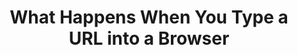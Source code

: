 ---
type: "books"
layout: "book_toc"
title: "What Happens When You Type a URL into a Browser"
thumbnail: "thumbnail.webp"
draft: true
booktoc:
  - title: "Keystroke & Input Hardware"
    type: "chapter"
    children:
      - title: "Biomechanics & Ergonomics"
        type: "subchapter"
        children:
          - title: "Finger anatomy: mechanoreceptors, proprioception"
            type: "section"
          - title: "Reaction-time statistics: median vs. 95th-percentile"
            type: "section"
          - title: "Ergonomic layouts: QWERTY, Dvorak, Colemak, ortholinear, split"
            type: "section"
          - title: "RSI, tendonitis, preventive exercises"
            type: "section"
      - title: "Switch Mechanics"
        type: "subchapter"
        children:
          - title: "Membrane dome vs. scissor vs. mechanical (Cherry MX, Topre) vs. optical"
            type: "section"
          - title: "Force–travel curves, hysteresis, audible vs. tactile feedback"
            type: "section"
          - title: "Debounce: RC-filter in hardware vs. firmware time thresholds"
            type: "section"
          - title: "n-key rollover, ghosting, per-switch diodes"
            type: "section"
      - title: "Keyboard Microcontroller"
        type: "subchapter"
        children:
          - title: "Core architectures: ARM Cortex-M, AVR, PIC — pipeline stages, hazards"
            type: "section"
          - title: "Microcode assists, Spectre/Meltdown mitigations (Retpoline, IBRS)"
            type: "section"
          - title: "On-chip memory map: Flash, SRAM, peripheral registers"
            type: "section"
          - title: "NVIC/vector table, ISR latency, interrupt priorities"
            type: "section"
          - title: "Power & thermal states: C-states, P-states, DVFS"
            type: "section"
      - title: "Firmware & Boot"
        type: "subchapter"
        children:
          - title: "BIOS vs. UEFI flow, option ROMs (USB, NVMe, GPU)"
            type: "section"
          - title: "Secure Boot chain-of-trust (PK, KEK, db/dbx; Coreboot/TianoCore)"
            type: "section"
          - title: "ACPI tables: DSDT/SSDT, AML execution, SMM/SMI jitter"
            type: "section"
      - title: "I/O Buses & Protocols"
        type: "subchapter"
        children:
          - title: "USB HID: NRZI/Manchester encoding, token/data/handshake packets"
            type: "section"
          - title: "PS/2 protocol: bidirectional serial, scan-code sets 1/2/3, BIOS INT 0x16"
            type: "section"
          - title: "Bluetooth LE HID: GAP advertising, GATT HID service, AES-CCM encryption"
            type: "section"
          - title: "Proprietary RF: 2.4 GHz hopping, pairing, replay protection"
            type: "section"
          - title: "USB enumeration, descriptors, control vs. interrupt vs. bulk transfers"
            type: "section"
          - title: "xHCI TRB rings, doorbells, MSI/MSI-X interrupt routing"
            type: "section"
  - title: "CPU Microarchitecture & Memory Hierarchy"
    type: "chapter"
    children:
      - title: "Pipeline & Execution"
        type: "subchapter"
        children:
          - title: "In-order vs. out-of-order pipelines, ROB, scheduler queues"
            type: "section"
          - title: "Branch predictors: BTB, global/local history, tournament predictors"
            type: "section"
          - title: "Speculative execution, micro-ops fusion, uOP cache"
            type: "section"
          - title: "Hyper-Threading/SMT: sibling contention, side-channel cross-thread leaks"
            type: "section"
      - title: "Caches & Coherency"
        type: "subchapter"
        children:
          - title: "L1/L2/L3 design: sizes, associativity, inclusive vs. exclusive"
            type: "section"
          - title: "Cache coherence protocols: MESI, MOESI, MESIF, snoop filters"
            type: "section"
          - title: "Hardware prefetchers, replacement policies, line locking"
            type: "section"
      - title: "Virtual Memory & TLB"
        type: "subchapter"
        children:
          - title: "Multi-level page tables, PTE formats (x86-64 4-level, ARM VMSA)"
            type: "section"
          - title: "TLB hierarchy, ASIDs, shootdowns, global pages"
            type: "section"
          - title: "Transparent Huge Pages, 2 MiB/1 GiB pages, fragmentation"
            type: "section"
      - title: "NUMA & Interconnect"
        type: "subchapter"
        children:
          - title: "Multi-socket topologies, local vs. remote memory latencies"
            type: "section"
          - title: "QPI/UPI, Infinity Fabric, snoop/directory cache models"
            type: "section"
          - title: "NUMA-aware scheduling, memory policies"
            type: "section"
  - title: "OS Kernel & Process Scheduling"
    type: "chapter"
    children:
      - title: "Interrupt Handling"
        type: "subchapter"
        children:
          - title: "PIC vs. IO-APIC vs. MSI/MSI-X delivery"
            type: "section"
          - title: "ISR entry/exit, context-save, bottom halves, SoftIRQs, tasklets, workqueues"
            type: "section"
      - title: "Process Scheduler"
        type: "subchapter"
        children:
          - title: "CFS run-queue, nice values, load balancing across CPUs"
            type: "section"
          - title: "Real-time classes (SCHED_FIFO/RR), deadline scheduler, wake-up jitter"
            type: "section"
          - title: "Context-switch costs, register & FPU/XMM state save/restore"
            type: "section"
      - title: "Memory Management"
        type: "subchapter"
        children:
          - title: "Buddy allocator, slab/SLUB/SLAB allocators, zone splitting"
            type: "section"
          - title: "Swap: zswap, zram, swapcache, writeback throttling, dirty-page balancing"
            type: "section"
          - title: "Pagecache, direct I/O, filesystem readahead"
            type: "section"
      - title: "Filesystem & Storage"
        type: "subchapter"
        children:
          - title: "ext4, XFS, Btrfs, ZFS: journaling vs. CoW vs. snapshots vs. checksums"
            type: "section"
          - title: "Block layer & schedulers (CFQ, BFQ, mq-deadline), I/O priorities"
            type: "section"
          - title: "NVMe queues, submission/completion QPs, fused commands"
            type: "section"
          - title: "Filesystem namespaces: overlayfs, bind mounts, container rootfs"
            type: "section"
  - title: "Virtualization, Containers & Cloud Foundation"
    type: "chapter"
    children:
      - title: "Virtualization"
        type: "subchapter"
        children:
          - title: "KVM/QEMU: VT-x/AMD-V, SR-IOV, virtio devices"
            type: "section"
          - title: "Container runtimes: runc/containerd, namespace isolation (pid, net, mnt, ipc, uts)"
            type: "section"
          - title: "cgroups v2: CPU, memory, blkio, pids controllers"
            type: "section"
      - title: "Kubernetes on AWS"
        type: "subchapter"
        children:
          - title: "VPC, subnets, IGW, NAT Gateway, route tables"
            type: "section"
          - title: "Security Groups vs. NACLs, stateful vs. stateless rules"
            type: "section"
          - title: "EKS control plane vs. managed worker nodes"
            type: "section"
          - title: "Pod networking: aws-vpc-cni, Calico/Cilium, IP per pod"
            type: "section"
          - title: "IAM Roles for Service Accounts (IRSA), PodSecurityAdmission"
            type: "section"
          - title: "Service types: ClusterIP, NodePort, LoadBalancer (ALB/NLB), Ingress controllers"
            type: "section"
          - title: "Autoscaling: HPA/VPA, Cluster Autoscaler, Karpenter, spot instance interruptions"
            type: "section"
          - title: "Container image distribution: ECR, vulnerability scanning, immutable tags"
            type: "section"
  - title: "Device Drivers & Input Delivery"
    type: "chapter"
    children:
      - title: "USB Host Controller Driver"
        type: "subchapter"
        children:
          - title: "PCIe enumeration, BAR mapping, MMIO doorbell writes"
            type: "section"
          - title: "URB lifecycle, DMA buffer allocation, completion handling"
            type: "section"
      - title: "Input Subsystem"
        type: "subchapter"
        children:
          - title: "/dev/input/eventX, evdev struct layout, key repeat handling"
            type: "section"
          - title: "libinput filtering: tap-to-click, palm detection, gesture recognition"
            type: "section"
          - title: "Windows Raw Input (RID) vs. macOS IOKit HID vs. Wayland vs. X11"
            type: "section"
          - title: "IME frameworks: IBus, Fcitx, TSF, TSM – composition & candidate UI"
            type: "section"
          - title: "Accessibility: AT-SPI, UIA, switch control, dwell-click"
            type: "section"
  - title: "Windowing, Compositor & Browser Front-End"
    type: "chapter"
    children:
      - title: "Native Window System"
        type: "subchapter"
        children:
          - title: "X11 protocol, XInput2, window manager focus, grabs"
            type: "section"
          - title: "Wayland: wl_compositor, wl_surface, wl_seat/keyboard/pointer"
            type: "section"
          - title: "macOS Quartz Compositor, AppKit event loop, UIFocusEngine"
            type: "section"
          - title: "Windows DWM, MessageLoop, raw input, pointer injection"
            type: "section"
      - title: "Browser Process Model"
        type: "subchapter"
        children:
          - title: "Browser vs. Renderer vs. GPU vs. Network vs. Utility processes"
            type: "section"
          - title: "Sandbox policies: seccomp-BPF, AppContainer, AppArmor, chroots"
            type: "section"
          - title: "IPC: Mojo, DBus, XPC, Mach ports, shared memory buffers"
            type: "section"
      - title: "Task Scheduling"
        type: "subchapter"
        children:
          - title: "Platform message pump → TaskScheduler tasks (UI, IO, Worker)"
            type: "section"
          - title: "Cross-thread TaskHopping, SequenceLocalStorage"
            type: "section"
          - title: "Idle tasks, delayed tasks, repeating tasks"
            type: "section"
  - title: "Omnibox, URL Parsing & Safe-Browsing"
    type: "chapter"
    children:
      - title: "Omnibox UI/UX"
        type: "subchapter"
        children:
          - title: "MVC design: OmniboxModel, AutocompleteController, TextfieldView"
            type: "section"
          - title: "Inline vs. dropdown suggestions, keywords, search alias mode"
            type: "section"
      - title: "URL Processing"
        type: "subchapter"
        children:
          - title: "WHATWG URL spec parser state machine, error recovery"
            type: "section"
          - title: "Unicode NFC/NFD, IDNA2003 vs. IDNA2008, punycode conversion"
            type: "section"
          - title: "Percent-encoding, hash vs. query vs. path vs. fragment"
            type: "section"
          - title: "Heuristics: search vs. URL, scheme defaulting, smart commits"
            type: "section"
      - title: "Safe-Browsing & Policy"
        type: "subchapter"
        children:
          - title: "Local DB shards, hash-prefix lookups, API-based checks"
            type: "section"
          - title: "Phishing/malware interstitial flow, allow-list overrides"
            type: "section"
          - title: "Enterprise policies: GPO, JSON policies, MDM"
            type: "section"
  - title: "Name Resolution & DNS"
    type: "chapter"
    children:
      - title: "Resolver Path"
        type: "subchapter"
        children:
          - title: "getaddrinfo vs. gethostbyname, sync vs. async (c-ares)"
            type: "section"
          - title: "nsswitch.conf order: files, dns, mdns, ldap, nis"
            type: "section"
          - title: "/etc/hosts, LLMNR, mDNS, WINS fallback"
            type: "section"
      - title: "DNS Protocol"
        type: "subchapter"
        children:
          - title: "DNS packet: header, question, answer, authority, additional"
            type: "section"
          - title: "Name compression pointers, label length limits"
            type: "section"
          - title: "EDNS0, UDP/TCP fallback, TC bit, large UDP payloads"
            type: "section"
          - title: "AAAA/A, CNAME chains, SRV, TXT, SVCB/HTTPS records"
            type: "section"
      - title: "DNSSEC & Privacy"
        type: "subchapter"
        children:
          - title: "DNSSEC validation: RRSIG, DS, chain-of-trust, negative trust anchors"
            type: "section"
          - title: "DoT vs. DoH vs. DoQ vs. DNSCrypt: privacy, performance, fallback"
            type: "section"
          - title: "Caching: TTL respect vs. caps, negative caching, stale caches"
            type: "section"
      - title: "Observability"
        type: "subchapter"
        children:
          - title: "perf/eBPF probes in getaddrinfo → resolver libs → recursive server"
            type: "section"
          - title: "Flamegraphs of resolver call-stacks, packet dumps (tcpdump)"
            type: "section"
          - title: "Happy-Eyeballs IPv4/IPv6 interleaving algorithm"
            type: "section"
  - title: "Network Stack & Transport Protocols"
    type: "chapter"
    children:
      - title: "Link & Network Layers"
        type: "subchapter"
        children:
          - title: "Ethernet: frame, preamble, CRC32, VLAN (802.1Q), QinQ"
            type: "section"
          - title: "Wi-Fi: 802.11 a/b/g/n/ac/ax: OFDM, MIMO, MU-MIMO, roaming"
            type: "section"
          - title: "Cellular: LTE (OFDMA/SC-FDMA), 5G NR sub-6/mmWave, RRC states"
            type: "section"
          - title: "DSL (DMT), DOCSIS QAM, PON framing, mesh & ad hoc networks"
            type: "section"
          - title: "InfiniBand & RDMA verbs, RoCE/iWARP"
            type: "section"
      - title: "IP & Routing"
        type: "subchapter"
        children:
          - title: "IPv4 vs. IPv6, dual-stack, extension headers"
            type: "section"
          - title: "ARP/ND, ICMPv4/v6, path MTU discovery"
            type: "section"
          - title: "Routing protocols: OSPF, IS-IS, BGP (MED, localpref, communities)"
            type: "section"
          - title: "NAT, CGNAT, hair-pinning, ALG pitfalls"
            type: "section"
          - title: "MPLS, SDN overlays (VXLAN, GRE, IPsec tunnels)"
            type: "section"
      - title: "Transport"
        type: "subchapter"
        children:
          - title: "TCP: three-way handshake, congestion control (Reno, CUBIC, BBR), fast-retransmit/recovery"
            type: "section"
          - title: "UDP & QUIC: multiplexing, 0-RTT, stateless resets, loss recovery"
            type: "section"
          - title: "SCTP: multi-homing, partial reliability"
            type: "section"
          - title: "MPTCP: subflows, schedulers, path managers"
            type: "section"
          - title: "TLS/DTLS: 1.3 handshake, HKDF key schedule, AEAD framing, post-quantum hybrids"
            type: "section"
      - title: "Observability & Tap"
        type: "subchapter"
        children:
          - title: "NetFlow/sFlow/IPFIX, VPC Flow Logs, AWS Traffic Mirroring"
            type: "section"
          - title: "Physical taps: fiber-optic splitters, SPAN/mirror-port, NSA QUANTUM inserts"
            type: "section"
          - title: "Inline wiretaps, IDS/IPS (Suricata), eBPF anomaly detection"
            type: "section"
  - title: "HTTP & Application Protocols"
    type: "chapter"
    children:
      - title: "HTTP/1.x → 2 → 3"
        type: "subchapter"
        children:
          - title: "HTTP/1.1 text framing, chunked transfer, pipelining pitfalls"
            type: "section"
          - title: "HTTP/2 binary framing, HPACK header compaction, stream priorities"
            type: "section"
          - title: "HTTP/3 on QUIC: stream mapping, DATAGRAM, flow control"
            type: "section"
      - title: "State & Negotiation"
        type: "subchapter"
        children:
          - title: "Cookies: SameSite, Secure, HttpOnly, partitioned (CHIPS)"
            type: "section"
          - title: "Content negotiation: Accept, Accept-Encoding, language, charset"
            type: "section"
          - title: "CORS, CORB, COEP, COOP, Referrer-Policy enforcement"
            type: "section"
      - title: "WebSocket & WebTransport"
        type: "subchapter"
        children:
          - title: "Upgrade handshake, framing, backpressure"
            type: "section"
          - title: "WebTransport: datagram/unreliable transport on QUIC"
            type: "section"
  - title: "Server-Side Request Lifecycle (AWS/EKS, Kubernetes)"
    type: "chapter"
    children:
      - title: "Infrastructure & Networking"
        type: "subchapter"
        children:
          - title: "VPC, subnets, IGW, NAT GW, route tables"
            type: "section"
          - title: "Security Groups/NACLs, service mesh (Istio/App Mesh)"
            type: "section"
          - title: "ALB/NLB/CLB: listeners, target groups, PROXY protocol"
            type: "section"
          - title: "EKS control plane vs. worker nodes, CNI, IRSA"
            type: "section"
          - title: "Autoscaling: HPA/VPA, Cluster Autoscaler, spot interruption"
            type: "section"
      - title: "Connection Handling"
        type: "subchapter"
        children:
          - title: "Proxy vs. direct: sidecar (Envoy), mesh mTLS, certificate rotation"
            type: "section"
          - title: "SYN backlog, accept(), PROXY protocol v2 parsing"
            type: "section"
      - title: "TLS Termination"
        type: "subchapter"
        children:
          - title: "ALB vs. sidecar vs. in-app termination, ACM certificates"
            type: "section"
          - title: "Hardware acceleration: AES-NI, Nitro Enclaves, HSM integrations"
            type: "section"
          - title: "Session tickets, 0-RTT server support, anti-replay"
            type: "section"
      - title: "HTTP Parsing & Routing"
        type: "subchapter"
        children:
          - title: "Edge parsing at ALB vs. Envoy vs. in-app HTTPd"
            type: "section"
          - title: "Envoy filter chains, virtual hosts, path rewrites"
            type: "section"
          - title: "Ingress/Gateway API vs. service mesh routing"
            type: "section"
      - title: "Authentication & Throttling"
        type: "subchapter"
        children:
          - title: "SigV4, Cognito, OIDC, JWT introspection"
            type: "section"
          - title: "Rate limiting (Envoy token bucket), circuit breakers"
            type: "section"
      - title: "Static Assets & CDN"
        type: "subchapter"
        children:
          - title: "S3 hosting, CloudFront distribution, signed URLs"
            type: "section"
          - title: "Cache invalidation, ETag/Last-Modified headers"
            type: "section"
          - title: "Node-local proxy caches (NGINX), Service Worker sync"
            type: "section"
      - title: "Dynamic Content"
        type: "subchapter"
        children:
          - title: "Microservices: gRPC, REST, GraphQL resolvers"
            type: "section"
          - title: "Databases: RDS/Aurora vs. DynamoDB vs. ElastiCache"
            type: "section"
          - title: "Search: OpenSearch, shard routing, query DSL"
            type: "section"
          - title: "Messaging: SQS, SNS, MSK Kafka, RabbitMQ"
            type: "section"
          - title: "Serverless: Lambda, Lambda@Edge, SAM/Serverless Framework"
            type: "section"
      - title: "Serialization & Streaming"
        type: "subchapter"
        children:
          - title: "JSON/XML/Protobuf/Avro/CBOR, custom binary protocols"
            type: "section"
          - title: "Chunked writes, backpressure in writable streams"
            type: "section"
          - title: "HTTP/2 trailers, Early Hints (103), server push"
            type: "section"
      - title: "Logging, Metrics, Tracing"
        type: "subchapter"
        children:
          - title: "CloudWatch Logs, Fluentd, Loki"
            type: "section"
          - title: "Prometheus histograms, summaries, counters"
            type: "section"
          - title: "OpenTelemetry spans, AWS X-Ray, distributed context"
            type: "section"
          - title: "Health checks, readiness/liveness probes, graceful shutdown"
            type: "section"
      - title: "Cleanup & Forensics"
        type: "subchapter"
        children:
          - title: "FIN/ACK shutdown, TIME_WAIT, half-open detection"
            type: "section"
          - title: "Kubernetes Pod preStop hooks, SIGTERM vs. SIGKILL handling"
            type: "section"
          - title: "CloudTrail, Kubernetes audit logs, EBS/EFS snapshots"
            type: "section"
          - title: "Immutable WORM storage, runbooks, incident response"
            type: "section"
  - title: "Parsing, DOM, CSS & Rendering Pipeline"
    type: "chapter"
    children:
      - title: "HTML5 Parsing"
        type: "subchapter"
        children:
          - title: "Tokenizer states, insertion modes, error recovery"
            type: "section"
          - title: "document.write reentrancy, live template instantiation"
            type: "section"
      - title: "CSSOM & Cascade"
        type: "subchapter"
        children:
          - title: "Grammar, AST, error tolerance, at-rules, nesting proposals"
            type: "section"
          - title: "Cascade: UA/user/author, specificity, inheritance, custom properties"
            type: "section"
      - title: "Layout & Formatting"
        type: "subchapter"
        children:
          - title: "Layout tree vs. DOM tree, formatting contexts (block/inline/flex/grid)"
            type: "section"
          - title: "Intrinsic sizing (min-content, max-content), aspect ratios"
            type: "section"
          - title: "Bidi algorithm, vertical text, line breaking"
            type: "section"
      - title: "Paint & Compositing"
        type: "subchapter"
        children:
          - title: "DisplayList construction, paint phases, dead-zone invalidation"
            type: "section"
          - title: "Layerization: heuristics, will-change, forced layers"
            type: "section"
          - title: "Rasterization: CPU vs. GPU, texture uploads, offscreen canvases"
            type: "section"
      - title: "GPU Compositor"
        type: "subchapter"
        children:
          - title: "ANGLE abstraction to D3D/Vulkan/Metal/GL"
            type: "section"
          - title: "Viz service, shared surfaces (IOSurface, DMABUF)"
            type: "section"
          - title: "Sync: semaphores, fences, cross-process coordination"
            type: "section"
  - title: "JavaScript & WebAssembly Engine Internals"
    type: "chapter"
    children:
      - title: "Parser to Bytecode"
        type: "subchapter"
        children:
          - title: "Lexer/Parser: recursive descent, error recovery, AST"
            type: "section"
          - title: "Bytecode generation, constant pools, direct threading"
            type: "section"
      - title: "Interpreter & Baseline JIT"
        type: "subchapter"
        children:
          - title: "Bytecode dispatch, inline caches, polymorphic/stable ICs"
            type: "section"
      - title: "Optimizing JIT"
        type: "subchapter"
        children:
          - title: "IR pipeline, inlining, CSE, LICM, GVN, escape analysis"
            type: "section"
          - title: "Deoptimization, on-stack replacement, OSR"
            type: "section"
      - title: "Garbage Collection"
        type: "subchapter"
        children:
          - title: "Generational GC: young/old, minor/major, write barriers"
            type: "section"
          - title: "Incremental vs. concurrent, idle-time & background sweeps"
            type: "section"
      - title: "WebAssembly"
        type: "subchapter"
        children:
          - title: "Module validation, streaming compilation, tiered backends"
            type: "section"
          - title: "JS↔WASM boundary, reference types, exception handling"
            type: "section"
      - title: "Debug & DevTools"
        type: "subchapter"
        children:
          - title: "Source maps, breakpoints, stepping & call stacks"
            type: "section"
          - title: "Profiler: sampling vs. instrumentation, flamegraphs"
            type: "section"
  - title: "Performance, Profiling & Observability"
    type: "chapter"
    children:
      - title: "Timing APIs"
        type: "subchapter"
        children:
          - title: "Navigation, resource, paint timing, user timing marks/measures"
            type: "section"
          - title: "LCP, FCP, CLS, TBT, INP calculations"
            type: "section"
      - title: "OS-Level Profiling"
        type: "subchapter"
        children:
          - title: "Linux perf events, CPU counters (LLC misses, branch mispredicts)"
            type: "section"
          - title: "Intel PT, Last Branch Record, LBR filter"
            type: "section"
      - title: "BPF & eBPF Tracing"
        type: "subchapter"
        children:
          - title: "uprobes on libc, resolver, browser IPC"
            type: "section"
          - title: "BPFtrace/flamegraphs for multi-process stacks"
            type: "section"
      - title: "Network Analysis"
        type: "subchapter"
        children:
          - title: "tcpdump, Wireshark dissectors, flow visualizations"
            type: "section"
          - title: "HAR files, waterfall charts, Chrome trace viewer"
            type: "section"
      - title: "Memory Analysis"
        type: "subchapter"
        children:
          - title: "Heap snapshots, retaining paths, detached DOM detection"
            type: "section"
          - title: "Leak detection tools: TSAN, LeakSanitizer for C++ components"
            type: "section"
      - title: "Chaos & Fuzzing"
        type: "subchapter"
        children:
          - title: "libFuzzer/AFL/ClusterFuzz for URL, HTTP, CSS parsers"
            type: "section"
          - title: "Network fault injection: ToxiProxy, Pumba, TC netem"
            type: "section"
          - title: "Record & replay: rr, Web Replay, Pernosco"
            type: "section"
  - title: "Security, Policy & Supply-Chain"
    type: "chapter"
    children:
      - title: "Speculative-Execution Mitigations"
        type: "subchapter"
      - title: "CFI & Shadow-Stack (Intel CET)"
        type: "subchapter"
      - title: "CSP, COOP, COEP, CORP, CORB"
        type: "subchapter"
      - title: "Group Policies, MDM, JSON policy on Windows/Linux/macOS"
        type: "subchapter"
      - title: "Supply-Chain: deterministic builds, reproducible artifacts, LTO, PGO, ASAN/UBSAN"
        type: "subchapter"
      - title: "Governance: W3C/WHATWG/IETF/Khronos processes, patent pledges"
        type: "subchapter"
      - title: "Legal & Compliance: GDPR, CCPA, LGPD, ITAR/EAR crypto exports"
        type: "subchapter"
  - title: "Future & Avant-Garde"
    type: "chapter"
    children:
      - title: "WebGPU & Compute Shaders: pipeline caches, shader-compiler IR"
        type: "subchapter"
      - title: "Ray Tracing Proposals, Mesh/Amplification shaders"
        type: "subchapter"
      - title: "On-Device ML: WebNN, ONNX.js, browser LLMs, privacy trade-offs"
        type: "subchapter"
      - title: "Decentralized Web: IPFS integration, Solid pods, ActivityPub"
        type: "subchapter"
      - title: "P2P Sync & CRDTs: offline-first, conflict resolution"
        type: "subchapter"
      - title: "Post-Quantum: TLS, DNSSEC, hybrid crypto transitions"
        type: "subchapter"
      - title: "Federated Credential Management (FedCM) & Privacy Sandbox APIs"
        type: "subchapter"
      - title: "Novel I/O: WebUSB, WebHID, Serial, Holographic, BCI interfaces"
        type: "subchapter"
      - title: "Extreme Edge Cases: submarine cable cuts, carrier-grade NAT failures, space-qualified Ethernet"
        type: "subchapter"
---